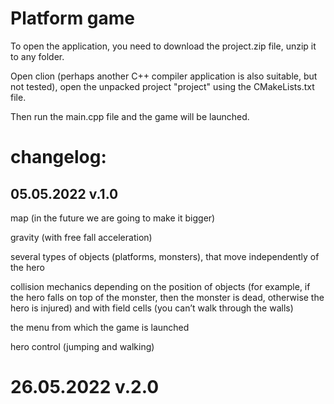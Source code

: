 # Platform game

To open the application, you need to download the project.zip file, unzip it to any folder.


Open clion (perhaps another C++ compiler application is also suitable, but not tested), open the unpacked project "project" using the CMakeLists.txt file.


Then run the main.cpp file and the game will be launched.


# changelog: 

## 05.05.2022 v.1.0
map (in the future we are going to make it bigger)

gravity (with free fall acceleration)

several types of objects (platforms, monsters), that move independently of the hero

collision mechanics depending on the position of objects (for example, if the hero falls on top of the monster, then the monster is dead, otherwise the hero is injured)
and with field cells (you can’t walk through the walls)

the menu from which the game is launched

hero control (jumping and walking)

# 26.05.2022 v.2.0
